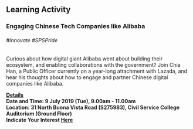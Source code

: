 <!-- ---
title: 'Learning Festival 1-19 July 2019'
permalink: /events/learning-journeys/event-details/la_alibabaecosystem/
breadcrumb: 'Learning Activity'

--- -->


## Learning Activity
### Engaging Chinese Tech Companies like Alibaba

###### _#Innovate #SPSPride_

Curious about how digital giant Alibaba went about building their ecosystem, and enabling collaborations with the government? Join Chia Han, a Public Officer currently on a year-long attachment with Lazada, and hear his thoughts about how to engage and partner Chinese digital companies like Alibaba.

<b><u>Details</u><br>
**Date and Time: 9 July 2019 (Tue), 9.00am - 11.00am** <br>
**Location: 31 North Buona Vista Road (S275983), Civil Service College Auditorium (Ground Floor)** <br>
**Indicate Your Interest [Here](https://www.eventbrite.sg/e/engaging-chinese-tech-companies-like-alibaba-tickets-64358467910)** 

